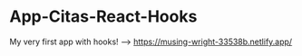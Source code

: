 # App-Citas-React-Hooks
My very first app with hooks! --> https://musing-wright-33538b.netlify.app/
